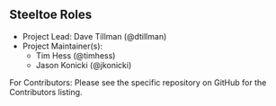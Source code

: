 ## Steeltoe Roles

* Project Lead: Dave Tillman (@dtillman)
* Project Maintainer(s):
   * Tim Hess (@timhess)
   * Jason Konicki (@jkonicki)

For Contributors: Please see the specific repository on GitHub for the Contributors listing. 
